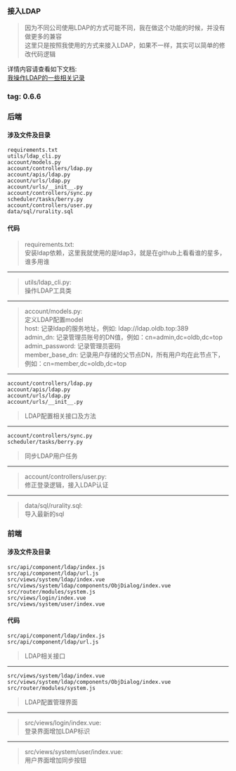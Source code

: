 ### 接入LDAP
> 因为不同公司使用LDAP的方式可能不同，我在做这个功能的时候，并没有做更多的兼容  
> 这里只是按照我使用的方式来接入LDAP，如果不一样，其实可以简单的修改代码逻辑  

详情内容请查看如下文档:  
[我操作LDAP的一些相关记录](https://github.com/bxxfighting/rurality/blob/master/install/LDAP.md)  

### tag: 0.6.6

### 后端

#### 涉及文件及目录
```
requirements.txt
utils/ldap_cli.py
account/models.py
account/controllers/ldap.py
account/apis/ldap.py
account/urls/ldap.py
account/urls/__init__.py
account/controllers/sync.py
scheduler/tasks/berry.py
account/controllers/user.py
data/sql/rurality.sql
```

#### 代码
> requirements.txt:  
> 安装ldap依赖，这里我就使用的是ldap3，就是在github上看看谁的星多，谁多用谁  

------
> utils/ldap_cli.py:  
> 操作LDAP工具类  

------
> account/models.py:  
> 定义LDAP配置model  
> host: 记录ldap的服务地址，例如: ldap://ldap.oldb.top:389  
> admin_dn: 记录管理员账号的DN值，例如：cn=admin,dc=oldb,dc=top  
> admin_password: 记录管理员密码  
> member_base_dn: 记录用户存储的父节点DN，所有用户均在此节点下，例如：cn=member,dc=oldb,dc=top    

------
>
```
account/controllers/ldap.py
account/apis/ldap.py
account/urls/ldap.py
account/urls/__init__.py
```
> LDAP配置相关接口及方法  

------
>
```
account/controllers/sync.py
scheduler/tasks/berry.py
```
> 同步LDAP用户任务  

------
> account/controllers/user.py:  
> 修正登录逻辑，接入LDAP认证  

------
> data/sql/rurality.sql:  
> 导入最新的sql  

### 前端

#### 涉及文件及目录
```
src/api/component/ldap/index.js
src/api/component/ldap/url.js
src/views/system/ldap/index.vue
src/views/system/ldap/components/ObjDialog/index.vue
src/router/modules/system.js
src/views/login/index.vue
src/views/system/user/index.vue
```

#### 代码
> 
```
src/api/component/ldap/index.js
src/api/component/ldap/url.js
```
> LDAP相关接口  

------
>
```
src/views/system/ldap/index.vue
src/views/system/ldap/components/ObjDialog/index.vue
src/router/modules/system.js
```
> LDAP配置管理界面  

------
> src/views/login/index.vue:  
> 登录界面增加LDAP标识  

------
> src/views/system/user/index.vue:  
> 用户界面增加同步按钮  
